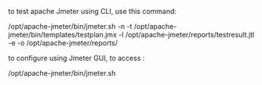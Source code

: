 to test apache Jmeter using CLI, use this command:

/opt/apache-jmeter/bin/jmeter.sh -n -t /opt/apache-jmeter/bin/templates/testplan.jmx -l /opt/apache-jmeter/reports/testresult.jtl -e -o /opt/apache-jmeter/reports/

to configure using Jmeter GUI, to access :

/opt/apache-jmeter/bin/jmeter.sh